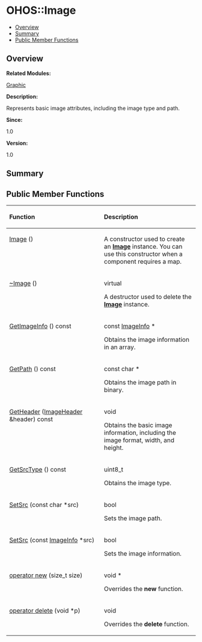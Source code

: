 # OHOS::Image<a name="EN-US_TOPIC_0000001054598179"></a>

-   [Overview](#section1667437066165633)
-   [Summary](#section1743172949165633)
-   [Public Member Functions](#pub-methods)

## **Overview**<a name="section1667437066165633"></a>

**Related Modules:**

[Graphic](graphic.md)

**Description:**

Represents basic image attributes, including the image type and path. 

**Since:**

1.0

**Version:**

1.0

## **Summary**<a name="section1743172949165633"></a>

## Public Member Functions<a name="pub-methods"></a>

<a name="table1435738243165633"></a>
<table><thead align="left"><tr id="row875374771165633"><th class="cellrowborder" valign="top" width="50%" id="mcps1.1.3.1.1"><p id="p1437658323165633"><a name="p1437658323165633"></a><a name="p1437658323165633"></a>Function</p>
</th>
<th class="cellrowborder" valign="top" width="50%" id="mcps1.1.3.1.2"><p id="p1147419386165633"><a name="p1147419386165633"></a><a name="p1147419386165633"></a>Description</p>
</th>
</tr>
</thead>
<tbody><tr id="row1702089022165633"><td class="cellrowborder" valign="top" width="50%" headers="mcps1.1.3.1.1 "><p id="p315751005165633"><a name="p315751005165633"></a><a name="p315751005165633"></a><a href="graphic.md#ga17210a2d5bb0be6d4b58efe249563d1b">Image</a> ()</p>
</td>
<td class="cellrowborder" valign="top" width="50%" headers="mcps1.1.3.1.2 "><p id="p2038786973165633"><a name="p2038786973165633"></a><a name="p2038786973165633"></a> </p>
<p id="p967407056165633"><a name="p967407056165633"></a><a name="p967407056165633"></a>A constructor used to create an <strong id="b318573611165633"><a name="b318573611165633"></a><a name="b318573611165633"></a><a href="ohos-image.md">Image</a></strong> instance. You can use this constructor when a component requires a map. </p>
</td>
</tr>
<tr id="row285883016165633"><td class="cellrowborder" valign="top" width="50%" headers="mcps1.1.3.1.1 "><p id="p1280871169165633"><a name="p1280871169165633"></a><a name="p1280871169165633"></a><a href="graphic.md#gaf3794ceb5acb543f8c526b5d9f6a1e4e">~Image</a> ()</p>
</td>
<td class="cellrowborder" valign="top" width="50%" headers="mcps1.1.3.1.2 "><p id="p168204328165633"><a name="p168204328165633"></a><a name="p168204328165633"></a>virtual </p>
<p id="p706921967165633"><a name="p706921967165633"></a><a name="p706921967165633"></a>A destructor used to delete the <strong id="b742711058165633"><a name="b742711058165633"></a><a name="b742711058165633"></a><a href="ohos-image.md">Image</a></strong> instance. </p>
</td>
</tr>
<tr id="row257735217165633"><td class="cellrowborder" valign="top" width="50%" headers="mcps1.1.3.1.1 "><p id="p1050405752165633"><a name="p1050405752165633"></a><a name="p1050405752165633"></a><a href="graphic.md#ga592cbeb359a9d13274a6f4972aad3d79">GetImageInfo</a> () const</p>
</td>
<td class="cellrowborder" valign="top" width="50%" headers="mcps1.1.3.1.2 "><p id="p294000843165633"><a name="p294000843165633"></a><a name="p294000843165633"></a>const <a href="ohos-imageinfo.md">ImageInfo</a> * </p>
<p id="p359350925165633"><a name="p359350925165633"></a><a name="p359350925165633"></a>Obtains the image information in an array. </p>
</td>
</tr>
<tr id="row441775480165633"><td class="cellrowborder" valign="top" width="50%" headers="mcps1.1.3.1.1 "><p id="p1687288383165633"><a name="p1687288383165633"></a><a name="p1687288383165633"></a><a href="graphic.md#gaa1552ae9813d324260a580c4ef5b0c9c">GetPath</a> () const</p>
</td>
<td class="cellrowborder" valign="top" width="50%" headers="mcps1.1.3.1.2 "><p id="p1308814735165633"><a name="p1308814735165633"></a><a name="p1308814735165633"></a>const char * </p>
<p id="p1829550538165633"><a name="p1829550538165633"></a><a name="p1829550538165633"></a>Obtains the image path in binary. </p>
</td>
</tr>
<tr id="row311601623165633"><td class="cellrowborder" valign="top" width="50%" headers="mcps1.1.3.1.1 "><p id="p1119193315165633"><a name="p1119193315165633"></a><a name="p1119193315165633"></a><a href="graphic.md#gadf426b0d958898df8ef2f9b7b1d278f1">GetHeader</a> (<a href="ohos-imageheader.md">ImageHeader</a> &amp;header) const</p>
</td>
<td class="cellrowborder" valign="top" width="50%" headers="mcps1.1.3.1.2 "><p id="p1225570078165633"><a name="p1225570078165633"></a><a name="p1225570078165633"></a>void </p>
<p id="p1221989089165633"><a name="p1221989089165633"></a><a name="p1221989089165633"></a>Obtains the basic image information, including the image format, width, and height. </p>
</td>
</tr>
<tr id="row1421721141165633"><td class="cellrowborder" valign="top" width="50%" headers="mcps1.1.3.1.1 "><p id="p623555067165633"><a name="p623555067165633"></a><a name="p623555067165633"></a><a href="graphic.md#ga7dc8490594e2bc7c9cf50c1237507239">GetSrcType</a> () const</p>
</td>
<td class="cellrowborder" valign="top" width="50%" headers="mcps1.1.3.1.2 "><p id="p2071107559165633"><a name="p2071107559165633"></a><a name="p2071107559165633"></a>uint8_t </p>
<p id="p1581231029165633"><a name="p1581231029165633"></a><a name="p1581231029165633"></a>Obtains the image type. </p>
</td>
</tr>
<tr id="row1580424114165633"><td class="cellrowborder" valign="top" width="50%" headers="mcps1.1.3.1.1 "><p id="p53748903165633"><a name="p53748903165633"></a><a name="p53748903165633"></a><a href="graphic.md#ga4fe78bf99b160fc55770ba1979412c8e">SetSrc</a> (const char *src)</p>
</td>
<td class="cellrowborder" valign="top" width="50%" headers="mcps1.1.3.1.2 "><p id="p1970212915165633"><a name="p1970212915165633"></a><a name="p1970212915165633"></a>bool </p>
<p id="p1106675878165633"><a name="p1106675878165633"></a><a name="p1106675878165633"></a>Sets the image path. </p>
</td>
</tr>
<tr id="row1976617819165633"><td class="cellrowborder" valign="top" width="50%" headers="mcps1.1.3.1.1 "><p id="p1362549216165633"><a name="p1362549216165633"></a><a name="p1362549216165633"></a><a href="graphic.md#ga9471d489ab4d5b6848c1e50b4b7aac23">SetSrc</a> (const <a href="ohos-imageinfo.md">ImageInfo</a> *src)</p>
</td>
<td class="cellrowborder" valign="top" width="50%" headers="mcps1.1.3.1.2 "><p id="p723847029165633"><a name="p723847029165633"></a><a name="p723847029165633"></a>bool </p>
<p id="p1937816940165633"><a name="p1937816940165633"></a><a name="p1937816940165633"></a>Sets the image information. </p>
</td>
</tr>
<tr id="row2102631950165633"><td class="cellrowborder" valign="top" width="50%" headers="mcps1.1.3.1.1 "><p id="p1594718919165633"><a name="p1594718919165633"></a><a name="p1594718919165633"></a><a href="graphic.md#ga4854963aa969ee20a6cd174a70f5cd23">operator new</a> (size_t size)</p>
</td>
<td class="cellrowborder" valign="top" width="50%" headers="mcps1.1.3.1.2 "><p id="p424673938165633"><a name="p424673938165633"></a><a name="p424673938165633"></a>void * </p>
<p id="p462132946165633"><a name="p462132946165633"></a><a name="p462132946165633"></a>Overrides the <strong id="b137547837165633"><a name="b137547837165633"></a><a name="b137547837165633"></a>new</strong> function. </p>
</td>
</tr>
<tr id="row748978749165633"><td class="cellrowborder" valign="top" width="50%" headers="mcps1.1.3.1.1 "><p id="p2011192469165633"><a name="p2011192469165633"></a><a name="p2011192469165633"></a><a href="graphic.md#gadf1997a0f56ac2b220e7f0f8e8e0a6ef">operator delete</a> (void *p)</p>
</td>
<td class="cellrowborder" valign="top" width="50%" headers="mcps1.1.3.1.2 "><p id="p1295736406165633"><a name="p1295736406165633"></a><a name="p1295736406165633"></a>void </p>
<p id="p122545672165633"><a name="p122545672165633"></a><a name="p122545672165633"></a>Overrides the <strong id="b677817937165633"><a name="b677817937165633"></a><a name="b677817937165633"></a>delete</strong> function. </p>
</td>
</tr>
</tbody>
</table>

